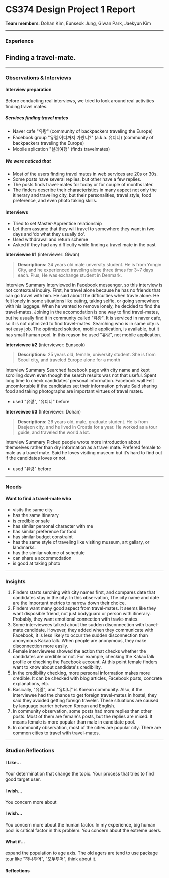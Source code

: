 # CS374 Design Project 1 Report

**Team members**: Dohan Kim, Eunseok Jung, Giwan Park,  Jaekyun Kim

----------
### Experience
## **Finding a travel-mate.**

----------
### Observations & Interviews

#### Interview preparation
Before conducting real interviews, we tried to look around real activities finding travel mates.

##### Services finding travel mates
 - Naver cafe "유랑" (community of backpackers traveling the Europe)
 - Facebook group "유럽 어디까지 가봤니?" (a.k.a. 유디니) (community of backpackers traveling the Europe)
 - Mobile aplication "설레여행" (finds travelmates)

##### We were noticed that
 - Most of the users finding travel mates in web services are 20s or 30s.
 - Some posts have several replies, but other have a few replies.
 - The posts finds travel-mates for today or for couple of months later.
 - The finders describe their characteristics in many aspect not only the itinerary and traveling city, but their personalities, travel style, food preference, and even photo taking skills.



#### Interviews

- Tried to set Master-Apprentice relationship
- Let them assume that they will travel to somewhere they want in two days and ‘do what they usually do’.
- Used withdrawal and return scheme
- Asked if they had any difficulty while finding a travel mate in the past

**Interviewee #1** (interviewer: Giwan)
>**Descriptions:** 24 years old male unversity student. He is from Yongin City, and he experienced traveling alone three times for 3~7 days each. Plus, He was exchange student in Denmark.

Interview Summary
Interviewed in Facebook messenger, so this interview is not contextual inquiry. First, he travel alone because he has no friends that can go travel with him. He said about the difficulties when travle alone. He felt lonely in some situations like eating, taking selfie, or going somewhere with his luggage. When he wanted to remove lonely, he decided to find the travel-mates. Joining in the accomodation is one way to find travel-mates, but he usually find it in community called "유랑". It is serviced in naver cafe, so it is not optimized to find travel-mates. Searching who is in same city is not easy job. The optimized solution, moblie application, is available, but it has small human pool. In this reason he used "유랑", not mobile application.

**Interviewee #2** (interviewer: Eunseok)
>**Descriptions:** 25 years old, female, university student. She is from Seoul city, and traveled Europe alone for a month

Interview Summary
Searched facebook page with city name and kept scrolling down even though the search results was not that useful.
Spent long time to check candidates’ personal information.
Facebook wall
Felt uncomfortable if the candidates set their information private
Said sharing food and taking photographs are important virtues of travel mates.
- used "유랑", "유디니" before

**Interveiwee #3** (Interviewer: Dohan)
>**Descriptions:** 26 years old, male, graduate student. He is from Daejeon city, and he lived in Croatia for a year. He worked as a tour guide, and traveled the world a lot.

Interview Summary
Picked people wrote more introduction about themselves rather than dry information as a travel mate.
Prefered female to male as a travel mate. 
Said he loves visiting museum but it’s hard to find out if the candidates loves or not.
- used "유랑" before

----------
### Needs
#### Want to find a travel-mate who
- visits the same city
- has the same itinerary
- is credible or safe
- has similar personal character with me
- has similar preference for food
- has similar budget constraint
- has the same style of traveling like visiting museum, art gallary, or landmarks.
- has the similar volume of schedule
- can share a accommodation
- is good at taking photo

----------
### Insights
1. Finders starts serching with city names first, and compares date that candidates stay in the city. In this observation, The city name and date are the important metrics to narrow down their choice.
1. Finders want many good aspect from travel-mates. It seems like they want disposible friend, not just bodyguard or person with itinerary. Probably, they want emotional connection with travle-mates.
1. Some interviewees talked about the sudden disconnection with travel-mate candidate. However, they added when they communicate with Facebook, it is less likely to occur the sudden disconnection than anonymous KakaoTalk. When people are anonymous, they make disconnection more easily.
1. Female interviewees showed the action that checks whether the candidates are credible or not. For example, checking the KakaoTalk profile or checking the Facebook account. At this point female finders want to know about candidate's credibility.
1. In the credibility checking, more personal information makes more credible. It can be checked with blog articles, Facebook posts, concrete explanations, etc.
1. Basically, "유랑", and "유디니" is Korean community. Also, if the interviewee had the chance to get foreign travel-mates in hostel, they said they avoided getting foreign traveler. These situations are caused by language barrier between Korean and English.
1. In community observation, some posts had more replies than other posts. Most of them are female's posts, but the replies are mixed. It means female is more popular than male in candidate pool.
1. In community observation, most of the cities are popular city. There are common cities to travel with travel-mates.

----------
### Studion Reflections
#### I Like...
Your determination that change the topic.
Your process that tries to find good target user.

#### I wish...
You concern more about

#### I wish...
You concern more about the human factor. In my experience, big human pool is critical factor in this problem.
You concern about the extreme users.

#### What if...
expand the population to age axis.
The old agers are tend to use package tour like "하나투어", "모두투어", think about it.

#### Reflections
